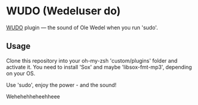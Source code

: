 # WUDO (Wedeluser do)

[WUDO](https://github.com/tripox/wudo) plugin — the sound of Ole Wedel when you run 'sudo'.

## Usage
Clone this repository into your oh-my-zsh 'custom/plugins' folder and activate it.
You need to install 'Sox' and maybe 'libsox-fmt-mp3', depending on your OS.

Use 'sudo', enjoy the power - and the sound!

Wehehehheheehheee
